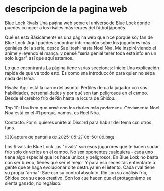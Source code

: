 # descripcion de la pagina web

Blue Lock Rivals
Una pagina web sobre el universo de Blue Lock donde puedes conocer a los rivales más letales del fútbol japonés.

Qué es esto
Básicamente es una página web que hice porque soy fan de Blue Lock. Aquí puedes encontrar información sobre los jugadores más geniales de la serie, desde Sae Itoshi hasta Noel Noa.
Me inspiré viendo el anime y leyendo el manga, y pensé "sería genial tener toda esta info en un solo lugar", así que aquí estamos.

Lo que encontrarás
La página tiene varias secciones:
Inicio:Una explicación rápida de qué va todo esto. Es como una introducción para quien no sepa nada del tema.

Rivals: Aquí está la carne del asunto. Perfiles de cada jugador con sus habilidades, personalidades y por qué son tan peligrosos en el campo. Desde el cerebro frío de Rin hasta la locura de Shidou.

Top 10: Una lista que armé con los rivales más poderosos. Obviamente Noel Noa está en el #1 porque, vamos, es Noel Noa.

Contacto: Por si quieres unirte al Discord para hablar del tema con otros fans.

![](Captura de pantalla de 2025-05-27 08-50-06.png)

Los Rivals de Blue Lock
Los "rivals" son esos jugadores que te hacen sudar frío solo de verlos en el campo. No son oponentes cualquiera - cada uno tiene algo especial que los hace únicos y peligrosos.
En Blue Lock no basta con ser bueno, tienes que ser el mejor. Y para eso necesitas enfrentarte a gente que te haga evolucionar o te destruya en el intento.
Cada rival tiene su propia "arma": Sae con su control absoluto, Rin con su análisis frío, Shidou con su caos creativo. Son los que hacen que el protagonismo se sienta ganado, no regalado.

